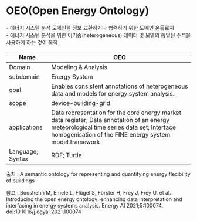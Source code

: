 # OEO(Open Energy Ontology)

&#45; 에너지 시스템 분석 도메인을 정보 교환하거나 협력하기 위한 도메인 온톨로지<br/>
&#45; 에너지 시스템 분석을 위한 이기종(heterogeneous) 데이터 및 모델의 통일된 주석을 사용하게 하는 것이 목적 

| Name         |  OEO   |
| ------------ | --- |
| Domain       | Modeling & Analysis    |
| subdomain    | Energy System    |
| goal         | Enables consistent annotations of heterogeneous data and models for energy system analysis.    |
| scope        |device-building-grid     |
| applications |Data representation for the core energy market data register; Data annotation of an energy meteorological time series data set; Interface homogenisation of the FINE energy system model framework     |
| Language; Syntax             |  RDF; Turtle   |

출처 :  A semantic ontology for representing and quantifying energy flexibility of buildings

참고 : Booshehri M, Emele L, Flügel S, Förster H, Frey J, Frey U, et al. Introducing the open energy ontology: enhancing data interpretation and interfacing in energy systems analysis. Energy AI 2021;5:100074. doi:10.1016/j.egyai.2021.100074